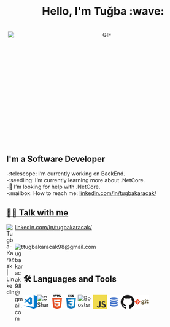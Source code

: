 
<h1 align="center">
 Hello, I'm Tuğba  :wave:
 </h1>
<br />
<div align="center">
 <img align="right" alt="GIF" src="https://camo.githubusercontent.com/6607041227d81f650340ff070cc2843518acad359b57e5bb054a9fb7127aa041/68747470733a2f2f63646e2e6472696262626c652e636f6d2f75736572732f323634363432332f73637265656e73686f74732f353530373139362f636f6d70757465722e676966" width="500" height="320" />
</div>


<h2 align="left">
I'm a Software Developer
</h2>
-:telescope: I’m currently working on BackEnd.<br/>
-:seedling: I’m currently learning more about .NetCore.<br/>
-🤔 I’m looking for help with .NetCore.<br/>
-:mailbox: How to reach me: <a href="https://www.linkedin.com/in/tugbakaracak/" align="left" alt="tugba-karacak| LinkedIn" width="22px">linkedin.com/in/tugbakaracak/</> <br />

<h2 align="left">
 🤝🏻 Talk with me 
</h2>

<img align="left" alt="Tugba-Karacak | LinkedIn" width="22px" src="https://cdn.jsdelivr.net/npm/simple-icons@v3/icons/linkedin.svg" />
<a href="https://www.linkedin.com/in/tugbakaracak/" align="left" alt="Tugba-Karacak| LinkedIn" width="22px">linkedin.com/in/tugbakaracak/<a/><br/><br/><br/>
<img align="left" alt="tugbakaracak98@gmail.com" width="22px" src="https://cdn4.iconfinder.com/data/icons/social-media-logos-6/512/112-gmail_email_mail-512.png" />tugbakaracak98@gmail.com <br/>

<br /><h2 align="left">
 🛠 Languages and Tools
</h2>
<img align="left" alt="Visual Studio Code" width="36px" src="https://raw.githubusercontent.com/github/explore/80688e429a7d4ef2fca1e82350fe8e3517d3494d/topics/visual-studio-code/visual-studio-code.png" />
<img align="left" alt="CSharp" width="34px"  height="34px"  src="https://seeklogo.com/images/C/c-sharp-c-logo-02F17714BA-seeklogo.com.png" />
<img align="left" alt="HTML5" width="36px" src="https://raw.githubusercontent.com/github/explore/80688e429a7d4ef2fca1e82350fe8e3517d3494d/topics/html/html.png" />
<img align="left" alt="CSS3" width="36px" src="https://raw.githubusercontent.com/github/explore/80688e429a7d4ef2fca1e82350fe8e3517d3494d/topics/css/css.png" />
<img align="left" alt="Boostsrap" width="40px"  height="40px" src="https://www.logo.wine/a/logo/Bootstrap_(front-end_framework)/Bootstrap_(front-end_framework)-Logo.wine.svg"/>
<img align="left" alt="JavaScript" width="36px" src="https://raw.githubusercontent.com/github/explore/80688e429a7d4ef2fca1e82350fe8e3517d3494d/topics/javascript/javascript.png" />
<img align="left" alt="SQL" width="36px" src="https://raw.githubusercontent.com/github/explore/80688e429a7d4ef2fca1e82350fe8e3517d3494d/topics/sql/sql.png" />
<img align="left" alt="GitHub" width="36px" src="https://raw.githubusercontent.com/github/explore/78df643247d429f6cc873026c0622819ad797942/topics/github/github.png" />
<img align="left" alt="Git" width="36px" src="https://raw.githubusercontent.com/github/explore/80688e429a7d4ef2fca1e82350fe8e3517d3494d/topics/git/git.png" />



<br />


<br />
